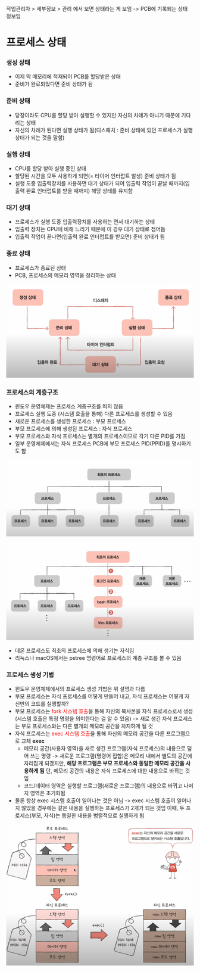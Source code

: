 작업관리자 > 세부정보 > 관리 에서 보면 상태라는 게 보임 -> PCB에 기록되는 상태 정보임


# 프로세스 상태

### 생성 상태
- 이제 막 메모리에 적재되어 PCB를 할당받은 상태
- 준비가 완료되었다면 준비 상태가 됨
### 준비 상태
- 당장이라도 CPU를 할당 받아 실행할 수 있지만 자신의 차례가 아니기 때문에 기다리는 상태
- 자신의 차례가 된다면 실행 상태가 됨(디스패치 : 준비 상태에 있던 프로세스가 실행 상태가 되는 것을 말함)
### 실행 상태
- CPU를 할당 받아 실행 중인 상태
- 할당된 시간을 모두 사용하게 되면(= 타이머 인터럽트 발생) 준비 상태가 됨
- 실행 도중 입출력장치를 사용하면 대기 상태가 되어 입출력 작업이 끝날 때까지(입출력 완료 인터럽트를 받을 때까지) 해당 상태를 유지함
### 대기 상태
- 프로세스가 실행 도중 입출력장치를 사용하는 면서 대기하는 상태
- 입출력 장치는 CPU에 비해 느리기 때문에 이 경우 대기 상태로 접어듬
- 입출력 작업이 끝나면(입출력 완료 인터럽트를 받으면) 준비 상태가 됨
### 종료 상태
- 프로세스가 종료된 상태
- PCB, 프로세스의 메모리 영역을 정리하는 상태

![](../../README_resources/Pasted%20image%2020240324105236.png)

### 프로세스의 계층구조
- 윈도우 운영체제는 프로세스 계층구조를 띄지 않음
- 프로세스 실행 도중 (시스템 호출을 통해) 다른 프로세스를 생성할 수 있음
- 새로운 프로세스를 생성한 프로세스 : 부모 프로세스
- 부모 프로세스에 의해 생성된 프로세스 : 자식 프로세스
- 부모 프로세스와 자식 프로세스는 별개의 프로세스이므로 각기 다른 PID를 가짐
- 일부 운영체제에서는 자식 프로세스 PCB에 부모 프로세스 PID(PPID)를 명시하기도 함

![](../../README_resources/Pasted%20image%2020240324105312.png)

![](../../README_resources/Pasted%20image%2020240324105345.png)

- 데몬 프로세스도 최초의 프로세스에 의해 생기는 자식임
- 리눅스나 macOS에서는 pstree 명령어로 프로세스의 계층 구조를 볼 수 있음

### 프로세스 생성 기법
- 윈도우 운영체제에서의 프로세스 생성 기법은 위 설명과 다름
- 부모 프로세스는 자식 프로세스를 어떻게 만들어 내고, 자식 프로세스는 어떻게 자신만의 코드를 실행할까?
- 부모 프로세스는 <font style="color : red;">fork 시스템 호출</font>을 통해 자신의 복사본을 자식 프로세스로서 생성(시스템 호출은 특정 명령을 의미한다는 걸 알 수 있음) -> 새로 생긴 자식 프로세스는 부모 프로세스와는 다른 별개의 메모리 공간을 차지하게 될 것
- 자식 프로세스는 <font style="color : red;">exec 시스템 호출</font>을 통해 자신의 메모리 공간을 다른 프로그램으로 교체
	**exec**
	- 메모리 공간(사용자 영역)을 새로 생긴 프로그램(자식 프로세스)의 내용으로 덮어 쓰는 명령 
	-> 새로운 프로그램(명령어 집합)은 메모리 내에서 별도의 공간에 자리잡게 되겠지만, **해당 프로그램은 부모 프로세스와 동일한 메모리 공간을 사용하게 됨** 단, 메모리 공간의 내용은 자식 프로세스에 대한 내용으로 바뀌는 것임
	- 코드/데이터 영역은 실행할 프로그램(새로운 프로그램)의 내용으로 바뀌고 나머지 영역은 초기화됨
- 물론 항상 exec 시스템 호출이 일어나는 것은 아님 -> exec 시스템 호출이 일어나지 않았을 경우에는 같은 내용을 실행하는 프로세스가 2개가 되는 것임 이때, 두 프로세스(부모, 자식)는 동일한 내용을 병렬적으로 실행하게 됨

![](../../README_resources/Pasted%20image%2020240324105422.png)
